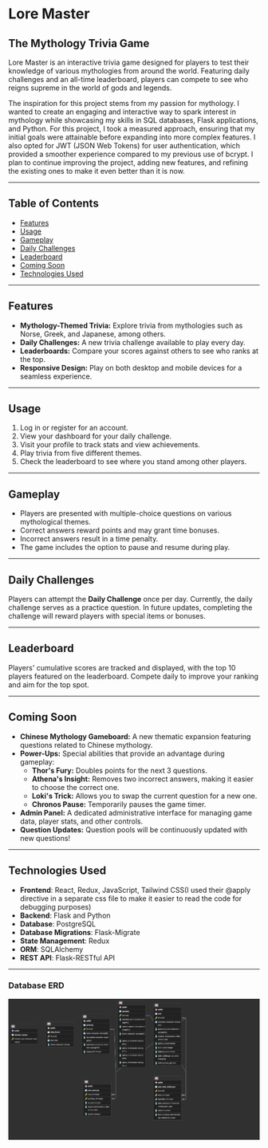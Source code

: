 # Lore Master

## The Mythology Trivia Game

Lore Master is an interactive trivia game designed for players to test their knowledge of various mythologies from around the world. Featuring daily challenges and an all-time leaderboard, players can compete to see who reigns supreme in the world of gods and legends.

The inspiration for this project stems from my passion for mythology. I wanted to create an engaging and interactive way to spark interest in mythology while showcasing my skills in SQL databases, Flask applications, and Python. For this project, I took a measured approach, ensuring that my initial goals were attainable before expanding into more complex features. I also opted for JWT (JSON Web Tokens) for user authentication, which provided a smoother experience compared to my previous use of bcrypt. I plan to continue improving the project, adding new features, and refining the existing ones to make it even better than it is now.

---

## Table of Contents

- [Features](#features)
- [Usage](#usage)
- [Gameplay](#gameplay)
- [Daily Challenges](#daily-challenges)
- [Leaderboard](#leaderboard)
- [Coming Soon](#coming-soon)
- [Technologies Used](#technologies-used)

---

## Features

- **Mythology-Themed Trivia:** Explore trivia from mythologies such as Norse, Greek, and Japanese, among others.
- **Daily Challenges:** A new trivia challenge available to play every day.
- **Leaderboards:** Compare your scores against others to see who ranks at the top.
- **Responsive Design:** Play on both desktop and mobile devices for a seamless experience.

---

## Usage

1. Log in or register for an account.
2. View your dashboard for your daily challenge.
3. Visit your profile to track stats and view achievements.
4. Play trivia from five different themes.
5. Check the leaderboard to see where you stand among other players.

---

## Gameplay

- Players are presented with multiple-choice questions on various mythological themes.
- Correct answers reward points and may grant time bonuses.
- Incorrect answers result in a time penalty.
- The game includes the option to pause and resume during play.

---

## Daily Challenges

Players can attempt the **Daily Challenge** once per day. Currently, the daily challenge serves as a practice question. In future updates, completing the challenge will reward players with special items or bonuses.

---

## Leaderboard

Players' cumulative scores are tracked and displayed, with the top 10 players featured on the leaderboard. Compete daily to improve your ranking and aim for the top spot.

---

## Coming Soon

- **Chinese Mythology Gameboard:** A new thematic expansion featuring questions related to Chinese mythology.
- **Power-Ups:** Special abilities that provide an advantage during gameplay:
  - **Thor's Fury:** Doubles points for the next 3 questions.
  - **Athena's Insight:** Removes two incorrect answers, making it easier to choose the correct one.
  - **Loki's Trick:** Allows you to swap the current question for a new one.
  - **Chronos Pause:** Temporarily pauses the game timer.
- **Admin Panel:** A dedicated administrative interface for managing game data, player stats, and other controls.
- **Question Updates:** Question pools will be continuously updated with new questions!

---

## Technologies Used

- **Frontend**: React, Redux, JavaScript, Tailwind CSS(I used their @apply directive in a separate css file to make it easier to read the code for debugging purposes)
- **Backend**: Flask and Python
- **Database**: PostgreSQL
- **Database Migrations**: Flask-Migrate
- **State Management**: Redux
- **ORM**: SQLAlchemy
- **REST API**: Flask-RESTful API

---

### Database ERD

![DatabaseERD](./frontend/mythology-trivia-game/src/assets/lore_master_erd.png)
